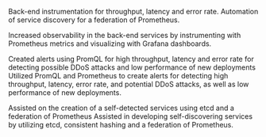 Back-end instrumentation for throughput, latency and error rate.
Automation of service discovery for a federation of Prometheus.


Increased observability in the back-end services by instrumenting with Prometheus metrics and visualizing with Grafana dashboards.

Created alerts using PromQL for high throughput, latency and error rate for detecting possible DDoS attacks and low performance of new deployments
Utilized PromQL and Prometheus to create alerts for detecting high throughput, latency, error rate, and potential DDoS attacks, as well as low performance of new deployments.

Assisted on the creation of a self-detected services using etcd and a federation of Prometheus
Assisted in developing self-discovering services by utilizing etcd, consistent hashing and a federation of Prometheus.








